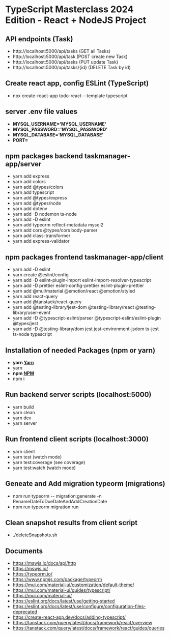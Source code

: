 # TypeScript Masterclass 2024 Edition - React + NodeJS Project

## API endpoints (Task)

- http://localhost:5000/api/tasks (GET all Tasks)
- http://localhost:5000/api/task (POST create new Task)
- http://localhost:5000/api/tasks (PUT update Task)
- http://localhost:5000/api/tasks/{id} (DELETE Task by id)

## Create react app, config ESLint (TypeScript)

- npx create-react-app todo-react --template typescript

## server .env file values

- **MYSQL_USERNAME='MYSQL_USERNAME'**
- **MYSQL_PASSWORD='MYSQL_PASSWORD'**
- **MYSQL_DATABASE='MYSQL_DATABASE'**
- **PORT=**

## npm packages backend taskmanager-app/server

- yarn add express
- yarn add colors
- yarn add @types/colors
- yarn add typescript
- yarn add @types/express
- yarn add @types/node
- yarn add dotenv
- yarn add -D nodemon ts-node
- yarn add -D eslint
- yarn add typeorm reflect-metadata mysql2
- yarn add cors @types/cors body-parser
- yarn add class-transformer
- yarn add express-validator

## npm packages frontend taskmanager-app/client

- yarn add -D eslint
- yarn create @eslint/config
- yarn add -D eslint-plugin-import eslint-import-resolver-typescript
- yarn add -D prettier eslint-config-prettier eslint-plugin-prettier
- yarn add @mui/material @emotion/react @emotion/styled
- yarn add react-query
- yarn add @tanstack/react-query
- yarn add @testing-library/jest-dom @testing-library/react @testing-library/user-event
- yarn add -D @typescript-eslint/parser @typescript-eslint/eslint-plugin @types/jest
- yarn add -D @testing-library/dom jest jest-environment-jsdom ts-jest ts-node typescript

## Installation of needed Packages (npm or yarn)

- **yarn [Yarn](https://yarnpkg.com/)**
- yarn
- **npm [NPM](https://nodejs.org/en/download/package-manager/)**
- npm i

## Run backend server scripts (localhost:5000)

- yarn build
- yarn clean
- yarn dev
- yarn server

## Run frontend client scripts (localhost:3000)

- yarn client
- yarn test (watch mode)
- yarn test:coverage (see coverage)
- yarn test:watch (watch mode)

## Geneate and Add migration typeorm (migrations)
- npm run typeorm -- migration:generate -n RenameDateToDueDateAndAddCreationDate
- npm run typeorm migration:run

## Clean snapshot results from client script
- ./deleteSnapshots.sh

## Documents
- https://mswjs.io/docs/api/http
- https://mswjs.io/
- https://typeorm.io/
- https://www.npmjs.com/package/typeorm
- https://mui.com/material-ui/customization/default-theme/
- https://mui.com/material-ui/guides/typescript/
- https://mui.com/material-ui/
- https://eslint.org/docs/latest/use/getting-started
- https://eslint.org/docs/latest/use/configure/configuration-files-deprecated
- https://create-react-app.dev/docs/adding-typescript/
- https://tanstack.com/query/latest/docs/framework/react/overview
- https://tanstack.com/query/latest/docs/framework/react/guides/queries
